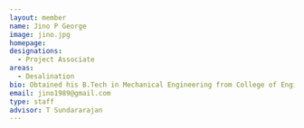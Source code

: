 ```yaml
---
layout: member
name: Jino P George
image: jino.jpg
homepage: 
designations: 
  - Project Associate
areas: 
  - Desalination
bio: Obtained his B.Tech in Mechanical Engineering from College of Engineering Trivandrum (CET), in 2011. He is presently working as a project associate. His research work centers on solar desalination based on forward and thermal osmosis.
email: jino1989@gmail.com
type: staff
advisor: T Sundararajan
---
```

